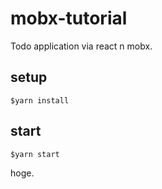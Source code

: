 # mobx-tutorial

Todo application via react n mobx.

## setup

```shell
$yarn install
```

## start

```shell
$yarn start
```

hoge.

